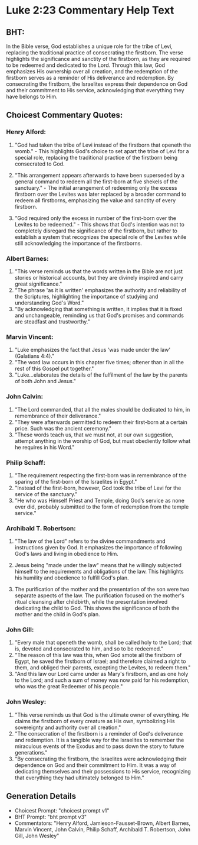 # Luke 2:23 Commentary Help Text

## BHT:
In the Bible verse, God establishes a unique role for the tribe of Levi, replacing the traditional practice of consecrating the firstborn. The verse highlights the significance and sanctity of the firstborn, as they are required to be redeemed and dedicated to the Lord. Through this law, God emphasizes His ownership over all creation, and the redemption of the firstborn serves as a reminder of His deliverance and redemption. By consecrating the firstborn, the Israelites express their dependence on God and their commitment to His service, acknowledging that everything they have belongs to Him.

## Choicest Commentary Quotes:
### Henry Alford:
1. "God had taken the tribe of Levi instead of the firstborn that openeth the womb." - This highlights God's choice to set apart the tribe of Levi for a special role, replacing the traditional practice of the firstborn being consecrated to God.

2. "This arrangement appears afterwards to have been superseded by a general command to redeem all the first-born at five shekels of the sanctuary." - The initial arrangement of redeeming only the excess firstborn over the Levites was later replaced by a broader command to redeem all firstborns, emphasizing the value and sanctity of every firstborn.

3. "God required only the excess in number of the first-born over the Levites to be redeemed." - This shows that God's intention was not to completely disregard the significance of the firstborn, but rather to establish a system that recognizes the special role of the Levites while still acknowledging the importance of the firstborns.

### Albert Barnes:
1. "This verse reminds us that the words written in the Bible are not just stories or historical accounts, but they are divinely inspired and carry great significance."
2. "The phrase 'as it is written' emphasizes the authority and reliability of the Scriptures, highlighting the importance of studying and understanding God's Word."
3. "By acknowledging that something is written, it implies that it is fixed and unchangeable, reminding us that God's promises and commands are steadfast and trustworthy."

### Marvin Vincent:
1. "Luke emphasizes the fact that Jesus 'was made under the law' (Galatians 4:4)." 
2. "The word law occurs in this chapter five times; oftener than in all the rest of this Gospel put together." 
3. "Luke...elaborates the details of the fulfilment of the law by the parents of both John and Jesus."

### John Calvin:
1. "The Lord commanded, that all the males should be dedicated to him, in remembrance of their deliverance."
2. "They were afterwards permitted to redeem their first-born at a certain price. Such was the ancient ceremony."
3. "These words teach us, that we must not, at our own suggestion, attempt anything in the worship of God, but must obediently follow what he requires in his Word."

### Philip Schaff:
1. "The requirement respecting the first-born was in remembrance of the sparing of the first-born of the Israelites in Egypt." 
2. "Instead of the first-born, however, God took the tribe of Levi for the service of the sanctuary."
3. "He who was Himself Priest and Temple, doing God’s service as none ever did, probably submitted to the form of redemption from the temple service."

### Archibald T. Robertson:
1. "The law of the Lord" refers to the divine commandments and instructions given by God. It emphasizes the importance of following God's laws and living in obedience to Him.

2. Jesus being "made under the law" means that he willingly subjected himself to the requirements and obligations of the law. This highlights his humility and obedience to fulfill God's plan.

3. The purification of the mother and the presentation of the son were two separate aspects of the law. The purification focused on the mother's ritual cleansing after childbirth, while the presentation involved dedicating the child to God. This shows the significance of both the mother and the child in God's plan.

### John Gill:
1. "Every male that openeth the womb, shall be called holy to the Lord; that is, devoted and consecrated to him, and so to be redeemed." 
2. "The reason of this law was this, when God smote all the firstborn of Egypt, he saved the firstborn of Israel; and therefore claimed a right to them, and obliged their parents, excepting the Levites, to redeem them." 
3. "And this law our Lord came under as Mary's firstborn, and as one holy to the Lord; and such a sum of money was now paid for his redemption, who was the great Redeemer of his people."

### John Wesley:
1. "This verse reminds us that God is the ultimate owner of everything. He claims the firstborn of every creature as His own, symbolizing His sovereignty and authority over all creation."
2. "The consecration of the firstborn is a reminder of God's deliverance and redemption. It is a tangible way for the Israelites to remember the miraculous events of the Exodus and to pass down the story to future generations."
3. "By consecrating the firstborn, the Israelites were acknowledging their dependence on God and their commitment to Him. It was a way of dedicating themselves and their possessions to His service, recognizing that everything they had ultimately belonged to Him."


## Generation Details
- Choicest Prompt: "choicest prompt v1"
- BHT Prompt: "bht prompt v3"
- Commentators: "Henry Alford, Jamieson-Fausset-Brown, Albert Barnes, Marvin Vincent, John Calvin, Philip Schaff, Archibald T. Robertson, John Gill, John Wesley"
